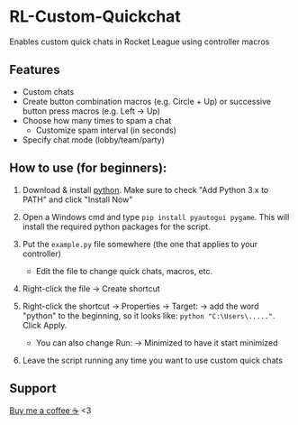 # RL-Custom-Quickchat
Enables custom quick chats in Rocket League using controller macros

## Features
- Custom chats
- Create button combination macros (e.g. Circle + Up) or successive button press macros (e.g. Left -> Up) 
- Choose how many times to spam a chat
  - Customize spam interval (in seconds)
- Specify chat mode (lobby/team/party)
  

## How to use (for beginners):
1. Download & install [python](https://www.python.org/getit/). Make sure to check "Add Python 3.x to PATH" and click "Install Now"
 
2. Open a Windows cmd and type `pip install pyautogui pygame`. This will install the required python packages for the script.
3. Put the `example.py` file somewhere (the one that applies to your controller)
   - Edit the file to change quick chats, macros, etc.
7. Right-click the file -> Create shortcut
8. Right-click the shortcut -> Properties -> Target: -> add the word "python" to the beginning, so it looks like: `python "C:\Users\....."`. Click Apply.
    - You can also change Run: -> Minimized to have it start minimized
9. Leave the script running any time you want to use custom quick chats

## Support
[Buy me a coffee ☕](https://cash.app/$naptime559) <3
